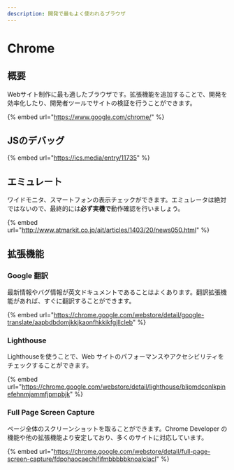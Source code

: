 ```yaml
---
description: 開発で最もよく使われるブラウザ
---
```


# Chrome

## 概要

Webサイト制作に最も適したブラウザです。拡張機能を追加することで、開発を効率化したり、開発者ツールでサイトの検証を行うことができます。

{% embed url="https://www.google.com/chrome/" %}

## JSのデバッグ

{% embed url="https://ics.media/entry/11735" %}

## エミュレート

ワイドモニタ、スマートフォンの表示チェックができます。エミュレータは絶対ではないので、最終的には**必ず実機で**動作確認を行いましょう。

{% embed url="http://www.atmarkit.co.jp/ait/articles/1403/20/news050.html" %}

## 拡張機能

### Google 翻訳

最新情報やバグ情報が英文ドキュメントであることはよくあります。翻訳拡張機能があれば、すぐに翻訳することができます。

{% embed url="https://chrome.google.com/webstore/detail/google-translate/aapbdbdomjkkjkaonfhkkikfgjllcleb" %}

### Lighthouse

Lighthouseを使うことで、Web サイトのパフォーマンスやアクセシビリティをチェックすることができます。

{% embed url="https://chrome.google.com/webstore/detail/lighthouse/blipmdconlkpinefehnmjammfjpmpbjk" %}

### Full Page Screen Capture

ページ全体のスクリーンショットを取ることができます。Chrome Developer の機能や他の拡張機能より安定しており、多くのサイトに対応しています。

{% embed url="https://chrome.google.com/webstore/detail/full-page-screen-capture/fdpohaocaechififmbbbbbknoalclacl" %}

